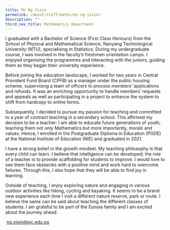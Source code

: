 ```yaml
---
title: Ms Ng Yixin
permalink: /about/staff/maths/ms-ng-yixin/
description: ""
third_nav_title: Mathematics Department
---
```



I graduated with a Bachelor of Science (First Class Honours) from the School of Physical and Mathematical Science, Nanyang Technological University (NTU), specialising in Statistics. During my undergraduate course, I was involved in the faculty’s freshmen orientation camps. I enjoyed organising the programmes and interacting with the juniors, guiding them as they began their university experience.

Before joining the education landscape, I worked for two years in Central Provident Fund Board (CPFB) as a manager under the public housing scheme, supervising a team of officers to process members’ applications and refunds. It was an enriching opportunity to handle members’ requests and appeals as well as participating in a project to enhance the system to shift from hardcopy to online forms.

Subsequently, I decided to pursue my passion for teaching and committed to a year of contract teaching in a secondary school. This affirmed my decision to be a teacher: I am able to educate future generations of youth, teaching them not only Mathematics but more importantly, morals and values. Hence, I enrolled in the Postgraduate Diploma in Education (PGDE) at the National Institute of Education (NIE) and graduated in 2021.

I have a strong belief in the growth mindset. My teaching philosophy is that every child can learn. I believe that intelligence can be developed; the role of a teacher is to provide scaffolding for students to improve. I would love to see them face obstacles with a positive mind and work hard to overcome failures. Through this, I also hope that they will be able to find joy in learning.

Outside of teaching, I enjoy exploring nature and engaging in various outdoor activities like hiking, cycling and kayaking. It seems to be a brand new experience each time I visit a different nature reserve, park or route. I believe the same can be said about teaching the different classes of students. I am grateful to be part of the Eunoia family and I am excited about the journey ahead.

 [ng.yixin@ejc.edu.sg](mailto:ng.yixin@ejc.edu.sg)